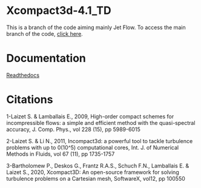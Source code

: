 # Xcompact3d-4.1_TD

This is a branch of the code aiming mainly Jet Flow. To access the main branch of the code, [click here](https://github.com/xcompact3d).

# Documentation
[Readthedocs](https://xcompact3d.readthedocs.io/en/latest/)

# Citations
1-Laizet S. & Lamballais E., 2009, High-order compact schemes for
incompressible flows: a simple and efficient method with the quasi-spectral
accuracy, J. Comp. Phys.,  vol 228 (15), pp 5989-6015

2-Laizet S. & Li N., 2011, Incompact3d: a powerful tool to tackle turbulence
problems with up to 0(10^5) computational cores, Int. J. of Numerical
Methods in Fluids, vol 67 (11), pp 1735-1757

3-Bartholomew P., Deskos G., Frantz R.A.S., Schuch F.N., Lamballais E. &
Laizet S., 2020, Xcompact3D: An open-source framework for solving turbulence
problems on a Cartesian mesh, SoftwareX, vol12, pp 100550
